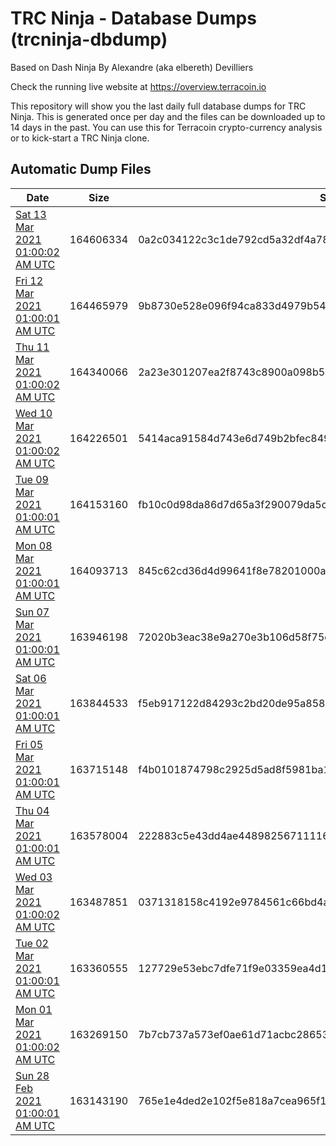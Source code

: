 # TRC Ninja - Database Dumps (trcninja-dbdump)
Based on Dash Ninja By Alexandre (aka elbereth) Devilliers

Check the running live website at https://overview.terracoin.io

This repository will show you the last daily full database dumps for TRC Ninja. This is generated once per day and the files can be downloaded up to 14 days in the past.
You can use this for Terracoin crypto-currency analysis or to kick-start a TRC Ninja clone.


## Automatic Dump Files
| Date | Size | SHA256 |
|--|--|--|
| [Sat 13 Mar 2021 01:00:02 AM UTC](https://transfer.sh/101sBt/trcninja-dbdump-20210313010001.tar.bz2) | 164606334 | 0a2c034122c3c1de792cd5a32df4a7852949cff19ca533bcd0984dc9230d5421 | 
| [Fri 12 Mar 2021 01:00:01 AM UTC](https://transfer.sh/XJlOE/trcninja-dbdump-20210312010001.tar.bz2) | 164465979 | 9b8730e528e096f94ca833d4979b545f550128e197682719fc5f5b7e15ff0e56 | 
| [Thu 11 Mar 2021 01:00:02 AM UTC](https://transfer.sh/15ybkz/trcninja-dbdump-20210311010002.tar.bz2) | 164340066 | 2a23e301207ea2f8743c8900a098b5e7db91d94b7a97e9fe6883b14a5dcacab4 | 
| [Wed 10 Mar 2021 01:00:02 AM UTC](https://transfer.sh/13uVyB/trcninja-dbdump-20210310010002.tar.bz2) | 164226501 | 5414aca91584d743e6d749b2bfec8492ce276364d284f6f13878d98a5e3cd07f | 
| [Tue 09 Mar 2021 01:00:01 AM UTC](https://transfer.sh/rhv7l/trcninja-dbdump-20210309010001.tar.bz2) | 164153160 | fb10c0d98da86d7d65a3f290079da5c688f713b5946953c93ec446577bcb1f93 | 
| [Mon 08 Mar 2021 01:00:01 AM UTC](https://transfer.sh/pafFE/trcninja-dbdump-20210308010001.tar.bz2) | 164093713 | 845c62cd36d4d99641f8e78201000a215e2a0a04c29f2b3c555d513596eea439 | 
| [Sun 07 Mar 2021 01:00:01 AM UTC](https://transfer.sh/EHsRI/trcninja-dbdump-20210307010001.tar.bz2) | 163946198 | 72020b3eac38e9a270e3b106d58f75e3af52b59ff56afecfda9fe2a14681646d | 
| [Sat 06 Mar 2021 01:00:01 AM UTC](https://transfer.sh/sBaEG/trcninja-dbdump-20210306010001.tar.bz2) | 163844533 | f5eb917122d84293c2bd20de95a858483626d0763e68922516325249ab353e8b | 
| [Fri 05 Mar 2021 01:00:01 AM UTC](https://transfer.sh/zVDhm/trcninja-dbdump-20210305010001.tar.bz2) | 163715148 | f4b0101874798c2925d5ad8f5981ba1589adf03760a5031fa224d32d6c095a73 | 
| [Thu 04 Mar 2021 01:00:01 AM UTC](https://transfer.sh/Mfiz/trcninja-dbdump-20210304010001.tar.bz2) | 163578004 | 222883c5e43dd4ae4489825671111651defddc559832f9e2b3ae3a9fb61f0665 | 
| [Wed 03 Mar 2021 01:00:02 AM UTC](https://transfer.sh/JWMJz/trcninja-dbdump-20210303010001.tar.bz2) | 163487851 | 0371318158c4192e9784561c66bd4a79391bc49770c5701be1ed0e08ba4b72c7 | 
| [Tue 02 Mar 2021 01:00:01 AM UTC](https://transfer.sh/uofUN/trcninja-dbdump-20210302010001.tar.bz2) | 163360555 | 127729e53ebc7dfe71f9e03359ea4d13e25036b151d3fc24c1cd3ab399da44fa | 
| [Mon 01 Mar 2021 01:00:02 AM UTC](https://transfer.sh/nEBm5/trcninja-dbdump-20210301010002.tar.bz2) | 163269150 | 7b7cb737a573ef0ae61d71acbc286534c7270304082000151115b1aedd098234 | 
| [Sun 28 Feb 2021 01:00:01 AM UTC](https://transfer.sh/uqkWZ/trcninja-dbdump-20210228010001.tar.bz2) | 163143190 | 765e1e4ded2e102f5e818a7cea965f1c07e3f3c3e33d1072b98e6f553f6ab31c | 
